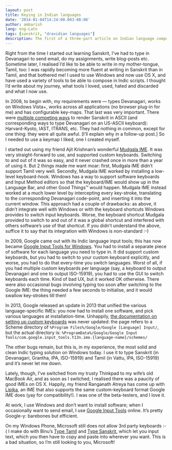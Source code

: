 ```yaml
---
layout: post
title: Keying in Indian languages
date: '2014-01-04T14:24:00.003-08:00'
author: ambarish
lang: eng-Latn
tags: [sanskrit, "dravidian languages"]
description: The first of a three-part article on Indian language computing. This part focusses on software to input Indian languages.
---
```


Right from the time I started out learning Sanskrit, Iʼve had to type in Devanagari to send email, do my assignments, write blog-posts etc. Sometime later, I realised Iʼd like to be able to write in my mother-tongue, Tamil, too: I was rapidly becoming more fluent at writing in Sanskrit than in Tamil, and that bothered me! I used to use Windows and now use OS X, and have used a variety of tools to be able to compose in Indic scripts. I thought Iʼd write about my journey, what tools I loved, used, hated and discarded and what I now use.

In 2008, to begin with, my requirements were — types Devanagari, works on Windows Vista+, works across all applications (no browser plug-in for me) and has configurable key-maps. That last was very important. There were [multiple competing ways](http://www.quotationspage.com/quote/473.html) to render Sanskrit in ASCII (and corresponding ways to type Devanagari on an US-ASCII keyboard): Harvard-Kyoto, IAST, ITRANS, etc. They had nothing in common, except for one thing: they were all quite awful. [Iʼll explain why in a follow-up post.] So I needed to use a keymap I liked, one I created myself.

I started out using my friend Ajit Krishnanʼs wonderful [Mudgala IME](http://www.aupasana.com/software#TOC-mudgala-ime). It was very straight-forward to use, and supported custom keyboards. Switching to and out of it was so easy, and it never crashed once in more than a year of using it. But 2 things made me want moar: first, Mudgala IME didnʼt support Tamil very well. Secondly, Mudgala IME worked by installing a low-level keyboard-hook. Windows has a way to support software keyboards and Input Method editors so that the keyboard/IME would show up in the Language Bar, and other Good Things™ would happen. Mudgala IME instead worked at a much lower level by intercepting every key-stroke, translating to the corresponding Devanagari code-point, and inserting it into the current window. This approach had a couple of drawbacks: as above, it didnʼt integrate well with Windows or with the keyboard shortcuts Windows provides to switch input keyboards. Worse, the keyboard shortcut Mudgala provided to switch to and out of it was a global shortcut and interfered with others softwareʼs use of that shortcut. If you didnʼt understand the above, suffice it to say that its integration with Windows is non-standard :-)

In 2009, Google came out with its Indic language input tools; this has now became [Google Input Tools for Windows](https://www.google.com/inputtools/windows/). You had to install a separate piece of software for each language you need to type in. It did support custom keyboards, but you had to switch to your custom keyboard explicitly, and worse, you had to do that every-time you switch languages. Worst of all, if you had multiple custom keyboards per language (say, a keyboard to output Devanagari and one to output ISO-15919), you had to use the GUI to switch keyboards each time. Kind of bad UX, but it worked OK otherwise. There were also occasional bugs involving typing too soon after switching to the Google IME: the thing needed a few seconds to initialise, and it would swallow key-strokes till then!

In 2013, Google released an update in 2013 that unified the various language-specific IMEs: you now had to install one software, and pick various languages at installation-time. Unhappily, [the documentation on setting up custom keyboards](http://www.google.com/inputtools/windows/canonical.html) was never updated: the page refers to a Scheme directory of `%Program Files%/Google/Google [Language] Input/`, but the actual directory is: `%ProgramData%/Google/Google Input Tools/com.google.input_tools.t13n.ime.{language-name}/schemes/`

The other bugs remain, but this is, in my experience, the most solid and clean Indic typing solution on Windows today. I use it to type Sanskrit (in Devanagari, Grantha, IPA, ISO-15919) and Tamil (in Vattu, IPA, ISO-15919) and itʼs never let me down.

Lately, though, Iʼve switched from my trusty Thinkpad to my wifeʼs old MacBook Air, and as soon as I switched, I realised there was a paucity of good IMEs on OS X. Happily, my friend Ranganath Atreya has come up with [Lipika](https://github.com/ratreya/Lipika_IME), an IME that also supports the same custom-keyboard format Google IME does (yay for compatibility!). I was one of the beta-testers, and I love it.

At work, I use Windows and donʼt want to install software; when I occasionally want to send email, I use [Google Input Tools](http://www.google.com/inputtools/try/) online. Itʼs pretty Google-y: barebones but efficient.

On my Windows Phone, Microsoft still does not allow 3rd party keyboards :-( I make do with Binuʼs [Type Tamil](http://www.windowsphone.com/en-us/store/app/type-tamil/69e961a3-b60c-4335-b9c0-a378065eaa8e) and [Type Sanskrit](http://www.windowsphone.com/en-us/store/app/type-sanskrit/732936ff-60f8-4678-acab-f5c420e0dad0), which let you input text, which you then have to copy and paste into wherever you want. This is a bad situation, so Iʼm still looking to you, Microsoft!
